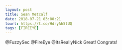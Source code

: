 ```yaml
---
layout: post
title: Sean Metcalf
date: 2018-07-21 03:00:21
tourl: https://t.co/HdryAh5tUQ
tags: [FIREEYE]
---
```

@FuzzySec @FireEye @ItsReallyNick Great! Congrats!